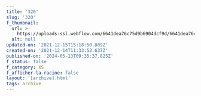 ```yaml
---
title: '320'
slug: '320'
f_thumbnail:
  url: >-
    https://uploads-ssl.webflow.com/6641dea76c75d9b6904dcf9d/6641dea76c75d9b6904dd2ef_320.jpg
  alt: null
updated-on: '2021-12-15T15:18:50.809Z'
created-on: '2021-12-14T11:33:52.637Z'
published-on: '2024-05-13T09:35:37.825Z'
f_status: false
f_category: XS
f_afficher-la-racine: false
layout: '[archive].html'
tags: archive
---
```



